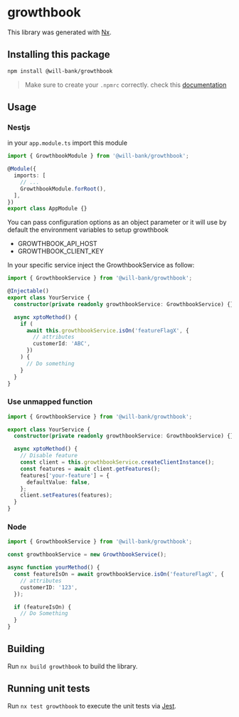 # growthbook

This library was generated with [Nx](https://nx.dev).

## Installing this package

```bash
npm install @will-bank/growthbook
```

> Make sure to create your `.npmrc` correctly. check this [documentation](../../docs/NPMRC.md)

## Usage

### Nestjs

in your `app.module.ts` import this module

```ts
import { GrowthbookModule } from '@will-bank/growthbook';

@Module({
  imports: [
    // ...
    GrowthbookModule.forRoot(),
  ],
})
export class AppModule {}
```

You can pass configuration options as an object parameter or it will use by default the environment variables to setup growthbook

- GROWTHBOOK_API_HOST
- GROWTHBOOK_CLIENT_KEY

In your specific service inject the GrowthbookService as follow:

```ts
import { GrowthbookService } from '@will-bank/growthbook';

@Injectable()
export class YourService {
  constructor(private readonly growthbookService: GrowthbookService) {}

  async xptoMethod() {
    if (
      await this.growthbookService.isOn('featureFlagX', {
        // attributes
        customerId: 'ABC',
      })
    ) {
      // Do something
    }
  }
}
```

### Use unmapped function

```ts
import { GrowthbookService } from '@will-bank/growthbook';

export class YourService {
  constructor(private readonly growthbookService: GrowthbookService) {}

  async xptoMethod() {
    // Disable feature
    const client = this.growthbookService.createClientInstance();
    const features = await client.getFeatures();
    features['your-feature'] = {
      defaultValue: false,
    };
    client.setFeatures(features);
  }
}
```

### Node

```ts
import { GrowthbookService } from '@will-bank/growthbook';

const growthbookService = new GrowthbookService();

async function yourMethod() {
  const featureIsOn = await growthbookService.isOn('featureFlagX', {
    // attributes
    customerID: '123',
  });

  if (featureIsOn) {
    // Do Something
  }
}
```

## Building

Run `nx build growthbook` to build the library.

## Running unit tests

Run `nx test growthbook` to execute the unit tests via [Jest](https://jestjs.io).
